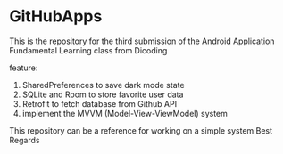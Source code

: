 # GitHubApps
This is the repository for the third submission of the Android Application Fundamental Learning class from Dicoding  

feature: 
1. SharedPreferences to save dark mode state 
2. SQLite and Room to store favorite user data 
3. Retrofit to fetch database from Github API 
4. implement the MVVM (Model-View-ViewModel) system  

This repository can be a reference for working on a simple system  Best Regards
